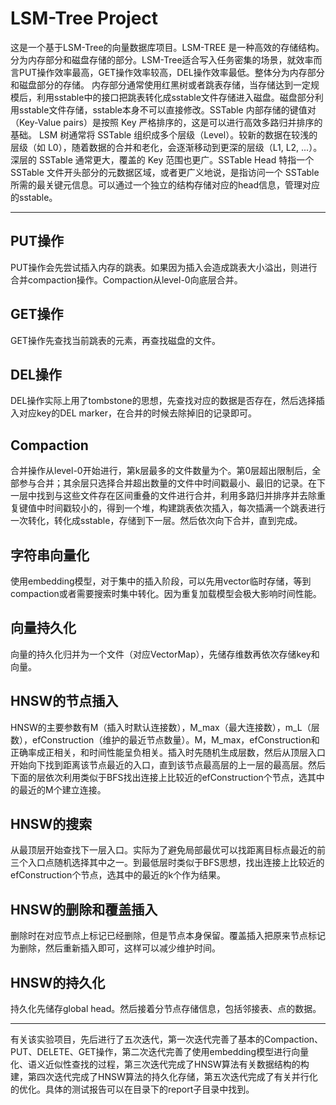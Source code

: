 # LSM-Tree Project
这是一个基于LSM-Tree的向量数据库项目。LSM-TREE 是一种高效的存储结构。分为内存部分和磁盘存储的部分。LSM-Tree适合写入任务密集的场景，就效率而言PUT操作效率最高，GET操作效率较高，DEL操作效率最低。整体分为内存部分和磁盘部分的存储。
内存部分通常使用红黑树或者跳表存储，当存储达到一定规模后，利用sstable中的接口把跳表转化成sstable文件存储进入磁盘。磁盘部分利用sstable文件存储，sstable本身不可以直接修改。SSTable 内部存储的键值对（Key-Value pairs）是按照 Key 严格排序的，这是可以进行高效多路归并排序的基础。 LSM 树通常将 SSTable 组织成多个层级（Level）。较新的数据在较浅的层级（如 L0），随着数据的合并和老化，会逐渐移动到更深的层级（L1, L2, ...）。深层的 SSTable 通常更大，覆盖的 Key 范围也更广。SSTable Head 特指一个 SSTable 文件开头部分的元数据区域，或者更广义地说，是指访问一个 SSTable 所需的最关键元信息。可以通过一个独立的结构存储对应的head信息，管理对应的sstable。

-----
## PUT操作
PUT操作会先尝试插入内存的跳表。如果因为插入会造成跳表大小溢出，则进行合并compaction操作。Compaction从level-0向底层合并。
## GET操作
GET操作先查找当前跳表的元素，再查找磁盘的文件。
## DEL操作
DEL操作实际上用了tombstone的思想，先查找对应的数据是否存在，然后选择插入对应key的DEL marker，在合并的时候去除掉旧的记录即可。
## Compaction
合并操作从level-0开始进行，第k层最多的文件数量为个。第0层超出限制后，全部参与合并；其余层只选择合并超出数量的文件中时间戳最小、最旧的记录。在下一层中找到与这些文件存在区间重叠的文件进行合并，利用多路归并排序并去除重复键值中时间戳较小的，得到一个堆，构建跳表依次插入，每次插满一个跳表进行一次转化，转化成sstable，存储到下一层。然后依次向下合并，直到完成。
## 字符串向量化
使用embedding模型，对于集中的插入阶段，可以先用vector临时存储，等到compaction或者需要搜索时集中转化。因为重复加载模型会极大影响时间性能。
## 向量持久化
向量的持久化归并为一个文件（对应VectorMap），先储存维数再依次存储key和向量。
## HNSW的节点插入
HNSW的主要参数有M（插入时默认连接数），M_max（最大连接数），m_L（层数），efConstruction（维护的最近节点数量）。M，M_max，efConstruction和正确率成正相关，和时间性能呈负相关。插入时先随机生成层数，然后从顶层入口开始向下找到距离该节点最近的入口，直到该节点最高层的上一层的最高层。然后下面的层依次利用类似于BFS找出连接上比较近的efConstruction个节点，选其中的最近的M个建立连接。
## HNSW的搜索
从最顶层开始查找下一层入口。实际为了避免局部最优可以找距离目标点最近的前三个入口点随机选择其中之一。到最低层时类似于BFS思想，找出连接上比较近的efConstruction个节点，选其中的最近的k个作为结果。
## HNSW的删除和覆盖插入
删除时在对应节点上标记已经删除，但是节点本身保留。覆盖插入把原来节点标记为删除，然后重新插入即可，这样可以减少维护时间。
## HNSW的持久化
持久化先储存global head。然后接着分节点存储信息，包括邻接表、点的数据。

---
有关该实验项目，先后进行了五次迭代，第一次迭代完善了基本的Compaction、PUT、DELETE、GET操作，第二次迭代完善了使用embedding模型进行向量化、语义近似性查找的过程，第三次迭代完成了HNSW算法有关数据结构的构建，第四次迭代完成了HNSW算法的持久化存储，第五次迭代完成了有关并行化的优化。具体的测试报告可以在目录下的report子目录中找到。
